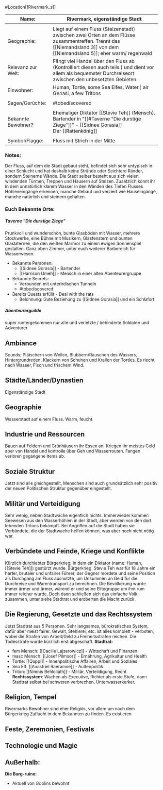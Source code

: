 #Location[[Rivermark_s]]

| Name:               | Rivermark, eigenständige Stadt                                                                                                                                         |
| ------------------- | ---------------------------------------------------------------------------------------------------------------------------------------------------------------------- |
|                     |                                                                                                                                                                        |
| Geographie:         | Liegt auf einem Fluss (Stelzenstadt) zwischen zwei Orten an dem Flüsse zusammentreffen. Trennt das [[Niemandsland 3]] von dem [[Niemandsland 5]]; eher warm/ regenwald |
| Relevanz zur Welt:  | Fängt viel Handel über den Fluss ab (Kontrolliert diesen auch teils ) und dient vor allem als bequemster Durchreiseort zwischen den unbesetzten Gebieten               |
| Einwohner:          | Human, Tortle, some Sea Elfes, Water \| air Genasi, a few Tritons                                                                                                      |
|                     |                                                                                                                                                                        |
| Sagen/Gerüchte:     | #tobediscovered                                                                                                                                                        |
|                     |                                                                                                                                                                        |
| Bekannte Bewohner?: | Ehemaliger Diktator [[Stevie Teh]] (Mensch).<br>Bartender in "[[#Taverne "Die durstige Ziege"]]" - [[Sidnee Gorasia]]<br>Der [[Rattenkönig]]                           |
|                     |                                                                                                                                                                        |
| Symbol/Flagge:      | Fluss mit Strich in der Mitte                                                                                                                                          |
### Notes:
Der Fluss, auf dem die Stadt gebaut steht, befindet sich sehr untypisch in einer Schlucht und hat deshalb keine Strände oder Seichtere Ränder, sondern Steinerne Wände.
Die Stadt selber besteht aus sich vielen windenden Türmen, Treppen und Häusern auf Stelzen.  Zusätzlich könnt ihr in dem unnatürlich klarem Wasser in den Wänden des Tiefen Flusses Höhleneingänge erkennen, manche Gebaut und verziert wie Hauseingänge, manche natürlich und steinern gehalten.
### Euch Bekannte Orte:
##### Taverne "Die durstige Ziege"
Prunkvoll und wunderschön, bunte Glasböden mit Wasser, mehrere Stockwerke, eine Bühne mit Musikern, Glasfenstern und bunten Glaslaternen, die den weißen Marmor zu einem ewigen Sonnenspiel gestalten. Ganz oben Zimmer, unter euch weiterer Barbereich für Wasserwesen.
- Bekannte Personen:
	- [[Sidnee Gorasia]] - Bartender
	- [[Harrison Umeh]] - Mensch in einer alten Abenteurergruppe
- Bekannte Secrets:
	- Verbunden mit unterirdischen Tunneln
	- #tobediscovered 
- Bereits Quests erfüllt - Deal with the rats
	- Belohnung: Gute Beziehung zu [[Sidnee Gorasia]] und ein Schlafort

##### Abenteurerguilde
super runtergekommen
nur alte und verletzte / behinderte Soldaten und Adventurer

## Ambiance
Sounds: Plätschern von Wellen, Blubbern/Rauschen des Wassers, Hintergrundreden, Klackern von Schuhen und Krallen der Tortles.
Es riecht nach Wasser, Fisch und frischem Wind.

## Städte/Länder/Dynastien
Eigenständige Stadt
## Geographie
Wasserstadt auf einem Fluss. Warm, feucht.
## Industrie und Ressourcen
Bauen auf Feldern und Grünhäusern ihr Essen an.
Kriegen ihr meistes Geld aber von Handel und kontrolle über Geh und Wasserrouten.
Fangen verloren gegangene Items ab.
## Soziale Struktur
Jetzt sind alle gleichgestellt, Menschen sind auch grundsätzlich sehr positiv der neuen Politischen Struktur gegenüber eingestellt.

## Militär und Verteidigung
Sehr wenig, neben Stadtwache eigentlich nichts. Immerwieder kommen Seewesen aus den Wasserhöhlen in der Stadt, aber werden von den dort lebenden Tritons bekämpft. Bei Angriffen auf die Stadt haben sie Verbündete, die der Stadtwache helfen können, was aber noch nicht nötig war.
## Verbündete und Feinde, Kriege und Konflikte
Kürzlich durchlebter Bürgerkrieg, in dem ein Diktator (name: Human, [[Stevie Teh]]) gestürzt wurde.
Bürgerkrieg: Stevie Teh war für 18 Jahre ein harter, brutaler und unfairer Führer, der Gegner mordete und seine Position als Durchgang am Fluss ausnutzte, um Unsummen an Geld für die Durchreise und Warentransport zu berechnen. Die Bevölkerung wurde immer ärmer und ärmer, wärend er und seine Elitegruppe um ihm rum immer reicher wurde. Doch dann schließen sich das einfache Volk zusammen, unter siehe Stadtrat und eroberten die Macht zurück.
## Die Regierung, Gesetzte und das Rechtssystem
Jetzt Stadtrat aus 5 Personen. Sehr langsames, bürokratisches System, dafür aber meist fairer. Gewalt, Stehlerei, etc. ist alles komplett - verboten, wobei die Strafen von Arbeit/Geld zu Freiheitsstrafen reichen. Die Todesstrafe wurde kürzlich erst abgeschaft.
**Stadtrat:** 
- fem Mensch: [[Cacilie Lajzerowicz]] - Wirtschaft und Finanzen
- masc Mensch: [[Josef Pilmoor]] - Ernährung, Agrikultur und Health
- Tortle:  [[Qoppi]] - Innenpolitische Affairen, Arbeit und Soziales
- Sea Elf: [[Anastriel Raeramne]] - Außenpolitik
- Triton: [[Nimnis Behlollath]] - Militär, Verteildigung, Recht
**Rechtssystem**: Wachen als Executive, Richter als erste Stufe, dann Stadtrat selbst bei schweren verbrechen. Unterwasserkerker.
## Religion, Tempel
Rivermarks Bewohner sind eher Religiös, vor allem um nach dem Bürgerkrieg Zuflucht in dem Bekannten zu finden.
Es existieren
## Feste, Zeremonien, Festivals
## Technologie und Magie

## Außerhalb:
**Die Burg-ruine:**
- Aktuell von Goblins bewohnt